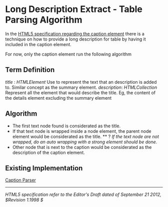 Long Description Extract - Table Parsing Algorithm
=======================

In the [HTML5 specification regarding the caption element](http://dev.w3.org/html5/spec/the-caption-element.html#the-caption-element) there is a technique on how to provide a long description for table by having it included in the caption element. 

For now, only the caption element run the following algorithm

## Term Definition

*title* : _HTMLElement_ Use to represent the text that an description is added to. Similar concept as the summary element.
*description*: _HTMLCollection_ Represent all the element that would describe the title. Eg, the content of the details element excluding the summary element

## Algorithm

* The first text node found is considerated as the title.
* If that text node is wrapped inside a node element, the parent node element would be considerated as the title.
** ? _If the text node are not wrapped, do an auto wrapping with a strong element should be done._
* Other node that is next to the caption would be considerated as the description of the caption element.


## Existing Implementation

[Caption Parser](https://github.com/wet-boew/wet-boew/blob/master/src/js/workers/parser.table.js#L115)

-----
_HTML5 specification refer to the Editor's Draft dated of September 21 2012, $Revision 1.1998 $_
